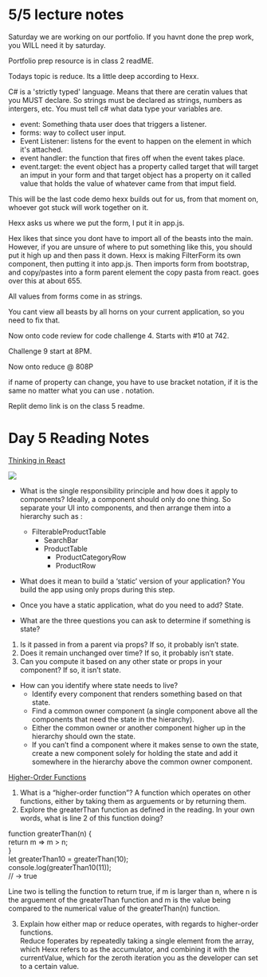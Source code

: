# 5/5 lecture notes 

Saturday we are working on our portfolio. If you havnt done the prep work, you WILL need it by saturday. <br/>

Portfolio prep resource is in class 2 readME. <br/>

Todays topic is reduce. Its a little deep according to Hexx. <br/>

C# is a 'strictly typed' language. Means that there are ceratin values that you MUST declare. So strings must be declared as strings, numbers as intergers, etc. You must tell c# what data type your variables are. <br/> 

- event: Something thata user does that triggers a listener. 
- forms: way to collect user input. 
- Event Listener: listens for the event to happen on the element in which it's attached. 
- event handler: the function that fires off when the event takes place. 
- event.target: the event object has a property called target that will target an imput in your form and that target object has a property on it called value that holds the value of whatever came from that imput field. 

This will be the last code demo hexx builds out for us, from that moment on, whoever got stuck will work together on it. <br/>

Hexx asks us where we put the form, I put it in app.js. <br/> 

Hex likes that since you dont have to import all of the beasts into the main. However, if you are unsure of where to put something like this, you should put it high up and then pass it down. Hexx is making FilterForm its own component, then putting it into app.js. Then imports form from bootstrap, and copy/pastes into a form parent element the copy pasta from react. goes over this at about 655.<br/> 

All values from forms come in as strings. <br/>

You cant view all beasts by all horns on your current application, so you need to fix that. <br/>

Now onto code review for code challenge 4. Starts with #10 at 742. <br/>

Challenge 9 start at 8PM. <br/>

Now onto reduce @ 808P <br/>


if name of property can change, you have to use bracket notation, if it is the same no matter what you can use . notation. <br/> 

Replit demo link is on the class 5 readme. <br/>

# Day 5 Reading Notes 

[Thinking in React](https://reactjs.org/docs/thinking-in-react.html)


![](https://reactjs.org/static/9381f09e609723a8bb6e4ba1a7713b46/90cbd/thinking-in-react-components.png)


- What is the single responsibility principle and how does it apply to components? Ideally, a component should only do one thing. So separate your UI into components, and then arrange them into a hierarchy such as :
     - FilterableProductTable
        - SearchBar
        - ProductTable
          - ProductCategoryRow
          - ProductRow





- What does it mean to build a ‘static’ version of your application? You build the app using only props during this step. 
- Once you have a static application, what do you need to add?
State. 
- What are the three questions you can ask to determine if something is state? <br/>
1. Is it passed in from a parent via props? If so, it probably isn’t state.
2. Does it remain unchanged over time? If so, it probably isn’t state.
3. Can you compute it based on any other state or props in your component? If so, it isn’t state.


- How can you identify where state needs to live? 
  - Identify every component that renders something based on that state.
  - Find a common owner component (a single component above all the components that need the state in the hierarchy).
  - Either the common owner or another component higher up in the hierarchy should own the state.
  - If you can’t find a component where it makes sense to own the state, create a new component solely for holding the state and add it somewhere in the hierarchy above the common owner component.


[Higher-Order Functions](https://eloquentjavascript.net/05_higher_order.html#h_xxCc98lOBK) <br/>

1. What is a “higher-order function”? A function which operates on other functions, either by taking them as arguements or by returning them. 
2. Explore the greaterThan function as defined in the reading. In your own words, what is line 2 of this function doing?

function greaterThan(n) {<br/>
  return m => m > n;<br/>
}<br/>
let greaterThan10 = greaterThan(10);<br/>
console.log(greaterThan10(11));<br/>
// → true<br/>

Line two is telling the function to return true, if m is larger than n, where n is the arguement of the greaterThan function and m is the value being compared to the numerical value of the greaterThan(n) function. <br/>

3. Explain how either map or reduce operates, with regards to higher-order functions. <br/>
Reduce foperates by repeatedly taking a single element from the array, which Hexx refers to as the accumulator, and combining it with the currentValue, which for the zeroth iteration you as the developer can set to a certain value. 